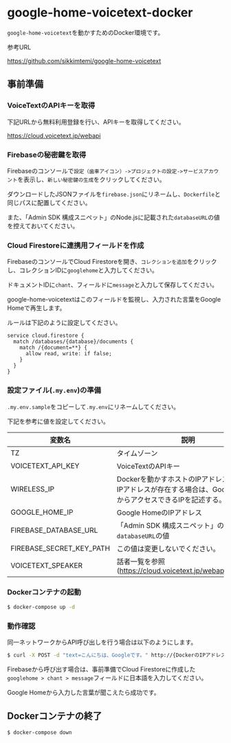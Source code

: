 # google-home-voicetext-docker

`google-home-voicetext`を動かすためのDocker環境です。

参考URL

https://github.com/sikkimtemi/google-home-voicetext

## 事前準備

### VoiceTextのAPIキーを取得

下記URLから無料利用登録を行い、APIキーを取得してください。

https://cloud.voicetext.jp/webapi


### Firebaseの秘密鍵を取得

Firebaseのコンソールで`設定（歯車アイコン）->プロジェクトの設定->サービスアカウント`を表示し、`新しい秘密鍵の生成`をクリックしてください。

ダウンロードしたJSONファイルを`firebase.json`にリネームし、`Dockerfile`と同じパスに配置してください。

また、「Admin SDK 構成スニペット」のNode.jsに記載された`databaseURL`の値を控えておいてください。

### Cloud Firestoreに連携用フィールドを作成

FirebaseのコンソールでCloud Firestoreを開き、`コレクションを追加`をクリックし、コレクションIDに`googlehome`と入力してください。

ドキュメントIDに`chant`、フィールドに`message`と入力して保存してください。

google-home-voicetextはこのフィールドを監視し、入力された言葉をGoogle Homeで再生します。

ルールは下記のように設定してください。

```
service cloud.firestore {
  match /databases/{database}/documents {
    match /{document=**} {
      allow read, write: if false;
    }
  }
}
```

### 設定ファイル(`.my.env`)の準備

`.my.env.sample`をコピーして`.my.env`にリネームしてください。

下記を参考に値を設定してください。

|変数名|説明|
|- |- |
|TZ|タイムゾーン|
|VOICETEXT_API_KEY|VoiceTextのAPIキー|
|WIRELESS_IP|Dockerを動かすホストのIPアドレス。複数のIPアドレスが存在する場合は、Google HomeからアクセスできるIPを記述する。|
|GOOGLE_HOME_IP|Google HomeのIPアドレス|
|FIREBASE_DATABASE_URL|「Admin SDK 構成スニペット」の`databaseURL`の値|
|FIREBASE_SECRET_KEY_PATH|この値は変更しないでください。|
|VOICETEXT_SPEAKER|話者一覧を参照(https://cloud.voicetext.jp/webapi/docs/api)|


### Dockerコンテナの起動

```bash
$ docker-compose up -d
```


### 動作確認

同一ネットワークからAPI呼び出しを行う場合は以下のようにします。

```bash
$ curl -X POST -d "text=こんにちは、Googleです。" http://{DockerのIPアドレス}:8080/google-home-voicetext
```

Firebaseから呼び出す場合は、事前準備でCloud Firestoreに作成した`googlehome > chant > message`フィールドに日本語を入力してください。

Google Homeから入力した言葉が聞こえたら成功です。

## Dockerコンテナの終了

```bash
$ docker-compose down
```
